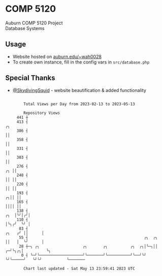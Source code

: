 # COMP 5120
Auburn COMP 5120 Project  
Database Systems

## Usage
- Website hosted on [auburn.edu/~wah0028](https://webhome.auburn.edu/~wah0028/)
- To create own instance, fill in the config vars in `src/database.php`

## Special Thanks
- [@SkydivingSquid](https://github.com/SkydivingSquid) - website beautification & added functionality

```

        Total Views per Day from 2023-02-13 to 2023-05-13

        Repository Views
     441 ┼
     413 ┤                                                                               ╭╮
     386 ┤                                                                               ││
     358 ┤                                                                               ││
     331 ┤                                                                               ││
     303 ┤                                                                               ││
     276 ┤                                                                            ╭╮ ││
     248 ┤                                                                            ││ ││
     220 ┤                                                                            ││ ││
     193 ┤                                                                          ╭╮││ ││
     165 ┤                                                                          ││││ ││
     138 ┤                                                                      ╭╮  │╰╯│╭╯│
     110 ┤                                                                      │╰╮╭╯  ╰╯ │
      83 ┤                                                                ╭╮   ╭╯ ││      │
      55 ┤                                                   ╭╮  ╭╮       ││   │  ╰╯      │
      28 ┼─╮ ╭╮                   ╭╮       ╭╮          ╭╮  ╭╮│╰─╮││     ╭─╯╰╮╭╮│          ╰╮
       0 ┤ ╰─╯╰───────────────────╯╰───────╯╰──────────╯╰──╯╰╯  ╰╯╰─────╯   ╰╯╰╯           ╰───────

        Chart last updated - Sat May 13 23:59:41 2023 UTC
        
```
